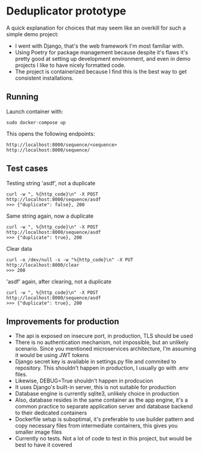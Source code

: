 # Deduplicator prototype

A quick explanation for choices that may seem like an overkill for such a simple demo project: 

- I went with Django, that's the web framework I'm most familiar with. 
- Using Poetry for package management because despite it's flaws it's pretty good at setting up development environment, and even in demo projects I like to have nicely formatted code. 
- The project is containerized because I find this is the best way to get consistent installations.

## Running
Launch container with:

```
sudo docker-compose up
```


This opens the following endpoints:

```
http://localhost:8000/sequence/<sequence>
http://localhost:8000/sequence/
```


## Test cases

Testing string 'asdf', not a duplicate

```
curl -w ", %{http_code}\n" -X POST  http://localhost:8000/sequence/asdf
>>> {"duplicate": false}, 200
```

Same string again, now a duplicate

```
curl -w ", %{http_code}\n" -X POST  http://localhost:8000/sequence/asdf
>>> {"duplicate": true}, 200
```

Clear data

```
curl -o /dev/null -s -w "%{http_code}\n" -X PUT http://localhost:8000/clear
>>> 200
```

'asdf' again, after clearing, not a duplicate

```
curl -w ", %{http_code}\n" -X POST  http://localhost:8000/sequence/asdf
>>> {"duplicate": true}, 200
```



## Improvements for production

- The api is exposed on insecure port, in production, TLS should be used
- There is no authentication mechanism, not impossible, but an unlikely scenario. Since you mentioned microservices architecture, I'm assuming it would be using JWT tokens
- Django secret key is available in settings.py file and commited to repository. This shouldn't happen in production, I usually go with .env files.
- Likewise, DEBUG=True shouldn't happen in prodcucion
- It uses Django's built-in server, this is not suitable for production
- Database engine is currently sqlite3, unlikely choice in production
- Also, database resides in the same container as the app engine, it's a common practice to separate application server and database backend to their dedicated containers
- Dockerfile setup is suboptimal, it's preferable to use builder pattern and copy necessary files from intermediate containers, this gives you smaller image files
- Currently no tests. Not a lot of code to test in this project, but would be best to have it covered

